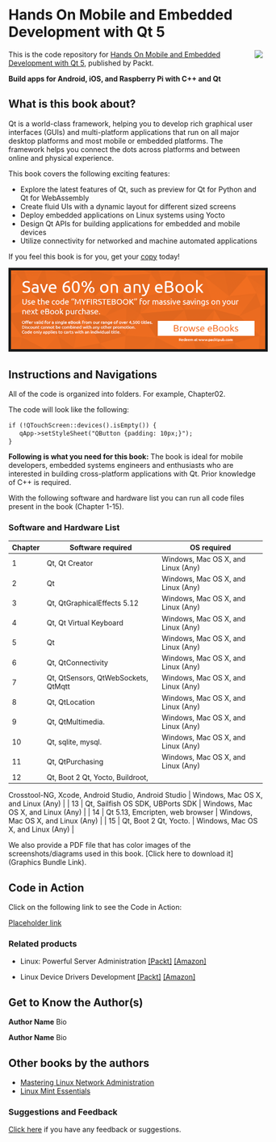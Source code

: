 # Hands On Mobile and Embedded Development with Qt 5

<a href="https://www.packtpub.com/application-development/hands-mobile-and-embedded-development-qt-5?utm_source=github&utm_campaign=9781789614817"><img src="https://www.packtpub.com/media/catalog/product/cache/e4d64343b1bc593f1c5348fe05efa4a6/b/1/b12076_cover.png" height="256px" align="right"></a>

This is the code repository for [Hands On Mobile and Embedded Development with Qt 5](https://www.packtpub.com/application-development/hands-mobile-and-embedded-development-qt-5?utm_source=github&utm_campaign=9781789614817), published by Packt.

**Build apps for Android, iOS, and Raspberry Pi with C++ and Qt**

## What is this book about?
Qt is a world-class framework, helping you to develop rich graphical user interfaces (GUIs) and multi-platform applications that run on all major desktop platforms and most mobile or embedded platforms. The framework helps you connect the dots across platforms and between online and physical experience.

This book covers the following exciting features:
* Explore the latest features of Qt, such as preview for Qt for Python and Qt for WebAssembly
* Create fluid UIs with a dynamic layout for different sized screens
* Deploy embedded applications on Linux systems using Yocto
* Design Qt APIs for building applications for embedded and mobile devices
* Utilize connectivity for networked and machine automated applications

If you feel this book is for you, get your [copy](https://www.amazon.com/dp/1789614813) today!

<a href="https://www.packtpub.com/?utm_source=github&utm_medium=banner&utm_campaign=GitHubBanner"><img src="https://raw.githubusercontent.com/PacktPublishing/GitHub/master/GitHub.png" 
alt="https://www.packtpub.com/" border="5" /></a>


## Instructions and Navigations
All of the code is organized into folders. For example, Chapter02.

The code will look like the following:
```
if (!QTouchScreen::devices().isEmpty()) {
   qApp->setStyleSheet("QButton {padding: 10px;}");
}
```

**Following is what you need for this book:**
The book is ideal for mobile developers, embedded systems engineers and enthusiasts who are interested in building cross-platform applications with Qt. Prior knowledge of C++ is required.

With the following software and hardware list you can run all code files present in the book (Chapter 1-15).

### Software and Hardware List

| Chapter  | Software required                   | OS required                        |
| -------- | ------------------------------------| -----------------------------------|
| 1        | Qt, Qt Creator                      | Windows, Mac OS X, and Linux (Any) |
| 2        | Qt                                  | Windows, Mac OS X, and Linux (Any) |
| 3        | Qt, QtGraphicalEffects 5.12         | Windows, Mac OS X, and Linux (Any) |
| 4        | Qt, Qt Virtual Keyboard             | Windows, Mac OS X, and Linux (Any) |
| 5        | Qt                                  | Windows, Mac OS X, and Linux (Any) |
| 6        | Qt, QtConnectivity                  | Windows, Mac OS X, and Linux (Any) |
| 7        | Qt, QtSensors, QtWebSockets, QtMqtt | Windows, Mac OS X, and Linux (Any) |
| 8        | Qt, QtLocation                      | Windows, Mac OS X, and Linux (Any) |
| 9        | Qt, QtMultimedia.                   | Windows, Mac OS X, and Linux (Any) |
| 10       | Qt, sqlite, mysql.                  | Windows, Mac OS X, and Linux (Any) |
| 11       | Qt, QtPurchasing                    | Windows, Mac OS X, and Linux (Any) |
| 12       | Qt, Boot 2 Qt, Yocto, Buildroot,
Crosstool-NG, Xcode, Android Studio,
Android Studio                       | Windows, Mac OS X, and Linux (Any) |
| 13       | Qt, Sailfish OS SDK, UBPorts SDK    | Windows, Mac OS X, and Linux (Any) |
| 14       | Qt 5.13, Emcripten, web browser     | Windows, Mac OS X, and Linux (Any) |
| 15       | Qt, Boot 2 Qt, Yocto.               | Windows, Mac OS X, and Linux (Any) |

We also provide a PDF file that has color images of the screenshots/diagrams used in this book. [Click here to download it](Graphics Bundle Link).

## Code in Action

Click on the following link to see the Code in Action:

[Placeholder link](www.youtube.com/URL)

### Related products <Other books you may enjoy>
* Linux: Powerful Server Administration [[Packt]](https://www.packtpub.com/networking-and-servers/linux-powerful-server-administration?utm_source=github&utm_medium=repository&utm_campaign=9781788293778) [[Amazon]](https://www.amazon.com/dp/1788293770)

* Linux Device Drivers Development [[Packt]](https://www.packtpub.com/networking-and-servers/linux-device-drivers-development?utm_source=github&utm_medium=repository&utm_campaign=9781785280009) [[Amazon]](https://www.amazon.com/dp/1788293770)

## Get to Know the Author(s)
**Author Name**
Bio

**Author Name**
Bio


## Other books by the authors
* [Mastering Linux Network Administration](https://www.packtpub.com/networking-and-servers/mastering-linux-network-administration?utm_source=github&utm_medium=repository&utm_campaign=9781784399597)
* [Linux Mint Essentials](https://www.packtpub.com/networking-and-servers/linux-mint-essentials?utm_source=github&utm_medium=repository&utm_campaign=9781782168157)

### Suggestions and Feedback
[Click here](https://docs.google.com/forms/d/e/1FAIpQLSdy7dATC6QmEL81FIUuymZ0Wy9vH1jHkvpY57OiMeKGqib_Ow/viewform) if you have any feedback or suggestions.
